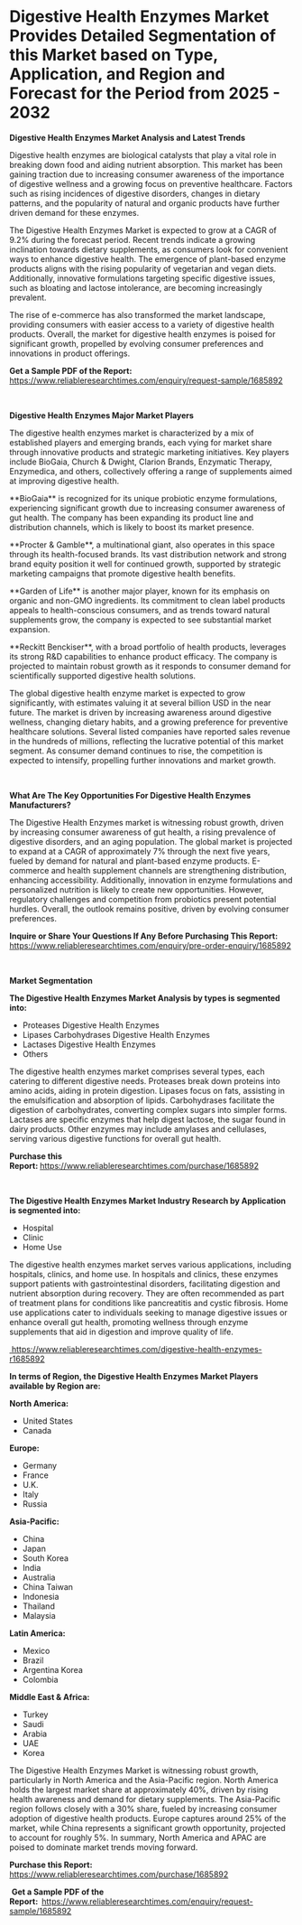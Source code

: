 <p><h1>Digestive Health Enzymes Market Provides Detailed Segmentation of this Market based on Type, Application, and Region and Forecast for the Period from 2025 - 2032</h1></p><p><strong>Digestive Health Enzymes Market Analysis and Latest Trends</strong></p>
<p><p>Digestive health enzymes are biological catalysts that play a vital role in breaking down food and aiding nutrient absorption. This market has been gaining traction due to increasing consumer awareness of the importance of digestive wellness and a growing focus on preventive healthcare. Factors such as rising incidences of digestive disorders, changes in dietary patterns, and the popularity of natural and organic products have further driven demand for these enzymes. </p><p>The Digestive Health Enzymes Market is expected to grow at a CAGR of 9.2% during the forecast period. Recent trends indicate a growing inclination towards dietary supplements, as consumers look for convenient ways to enhance digestive health. The emergence of plant-based enzyme products aligns with the rising popularity of vegetarian and vegan diets. Additionally, innovative formulations targeting specific digestive issues, such as bloating and lactose intolerance, are becoming increasingly prevalent. </p><p>The rise of e-commerce has also transformed the market landscape, providing consumers with easier access to a variety of digestive health products. Overall, the market for digestive health enzymes is poised for significant growth, propelled by evolving consumer preferences and innovations in product offerings.</p></p>
<p><strong>Get a Sample PDF of the Report:&nbsp;</strong> <a href="https://www.reliableresearchtimes.com/enquiry/request-sample/1685892?utm_campaign=3273&utm_medium=2&utm_source=Github&utm_content=ia&utm_term=19042025&utm_id=digestive-health-enzymes">https://www.reliableresearchtimes.com/enquiry/request-sample/1685892</a></p>
<p>&nbsp;</p>
<p><strong>Digestive Health Enzymes Major Market Players</strong></p>
<p><p>The digestive health enzymes market is characterized by a mix of established players and emerging brands, each vying for market share through innovative products and strategic marketing initiatives. Key players include BioGaia, Church & Dwight, Clarion Brands, Enzymatic Therapy, Enzymedica, and others, collectively offering a range of supplements aimed at improving digestive health.</p><p>**BioGaia** is recognized for its unique probiotic enzyme formulations, experiencing significant growth due to increasing consumer awareness of gut health. The company has been expanding its product line and distribution channels, which is likely to boost its market presence.</p><p>**Procter & Gamble**, a multinational giant, also operates in this space through its health-focused brands. Its vast distribution network and strong brand equity position it well for continued growth, supported by strategic marketing campaigns that promote digestive health benefits.</p><p>**Garden of Life** is another major player, known for its emphasis on organic and non-GMO ingredients. Its commitment to clean label products appeals to health-conscious consumers, and as trends toward natural supplements grow, the company is expected to see substantial market expansion.</p><p>**Reckitt Benckiser**, with a broad portfolio of health products, leverages its strong R&D capabilities to enhance product efficacy. The company is projected to maintain robust growth as it responds to consumer demand for scientifically supported digestive health solutions.</p><p>The global digestive health enzyme market is expected to grow significantly, with estimates valuing it at several billion USD in the near future. The market is driven by increasing awareness around digestive wellness, changing dietary habits, and a growing preference for preventive healthcare solutions. Several listed companies have reported sales revenue in the hundreds of millions, reflecting the lucrative potential of this market segment. As consumer demand continues to rise, the competition is expected to intensify, propelling further innovations and market growth.</p></p>
<p>&nbsp;</p>
<p><strong>What Are The Key Opportunities For Digestive Health Enzymes Manufacturers?</strong></p>
<p><p>The Digestive Health Enzymes market is witnessing robust growth, driven by increasing consumer awareness of gut health, a rising prevalence of digestive disorders, and an aging population. The global market is projected to expand at a CAGR of approximately 7% through the next five years, fueled by demand for natural and plant-based enzyme products. E-commerce and health supplement channels are strengthening distribution, enhancing accessibility. Additionally, innovation in enzyme formulations and personalized nutrition is likely to create new opportunities. However, regulatory challenges and competition from probiotics present potential hurdles. Overall, the outlook remains positive, driven by evolving consumer preferences.</p></p>
<p><strong>Inquire or Share Your Questions If Any Before Purchasing This Report:</strong> <a href="https://www.reliableresearchtimes.com/enquiry/pre-order-enquiry/1685892?utm_campaign=3273&utm_medium=2&utm_source=Github&utm_content=ia&utm_term=19042025&utm_id=digestive-health-enzymes">https://www.reliableresearchtimes.com/enquiry/pre-order-enquiry/1685892</a></p>
<p>&nbsp;</p>
<p><strong>Market Segmentation</strong></p>
<p><strong>The Digestive Health Enzymes Market Analysis by types is segmented into:</strong></p>
<p><ul><li>Proteases Digestive Health Enzymes</li><li>Lipases Carbohydrases Digestive Health Enzymes</li><li>Lactases Digestive Health Enzymes</li><li>Others</li></ul></p>
<p><p>The digestive health enzymes market comprises several types, each catering to different digestive needs. Proteases break down proteins into amino acids, aiding in protein digestion. Lipases focus on fats, assisting in the emulsification and absorption of lipids. Carbohydrases facilitate the digestion of carbohydrates, converting complex sugars into simpler forms. Lactases are specific enzymes that help digest lactose, the sugar found in dairy products. Other enzymes may include amylases and cellulases, serving various digestive functions for overall gut health.</p></p>
<p><strong>Purchase this Report:&nbsp;</strong><a href="https://www.reliableresearchtimes.com/purchase/1685892?utm_campaign=3273&utm_medium=2&utm_source=Github&utm_content=ia&utm_term=19042025&utm_id=digestive-health-enzymes">https://www.reliableresearchtimes.com/purchase/1685892</a></p>
<p>&nbsp;</p>
<p><strong>The Digestive Health Enzymes Market Industry Research by Application is segmented into:</strong></p>
<p><ul><li>Hospital</li><li>Clinic</li><li>Home Use</li></ul></p>
<p><p>The digestive health enzymes market serves various applications, including hospitals, clinics, and home use. In hospitals and clinics, these enzymes support patients with gastrointestinal disorders, facilitating digestion and nutrient absorption during recovery. They are often recommended as part of treatment plans for conditions like pancreatitis and cystic fibrosis. Home use applications cater to individuals seeking to manage digestive issues or enhance overall gut health, promoting wellness through enzyme supplements that aid in digestion and improve quality of life.</p></p>
<p><a href="https://www.reliableresearchtimes.com/digestive-health-enzymes-r1685892?utm_campaign=3273&utm_medium=2&utm_source=Github&utm_content=ia&utm_term=19042025&utm_id=digestive-health-enzymes">&nbsp;https://www.reliableresearchtimes.com/digestive-health-enzymes-r1685892</a></p>
<p><strong>In terms of Region, the Digestive Health Enzymes Market Players available by Region are:</strong></p>
<p>
    <p> <strong> North America: </strong>
        <ul>
            <li>United States</li>
            <li>Canada</li>
        </ul>
        </p> 
    <p> <strong> Europe: </strong>
        <ul>
            <li>Germany</li>
            <li>France</li>
            <li>U.K.</li>
            <li>Italy</li>
            <li>Russia</li>
        </ul>
        </p> 
    <p> <strong> Asia-Pacific: </strong>
        <ul>
            <li>China</li>
            <li>Japan</li>
            <li>South Korea</li>
            <li>India</li>
            <li>Australia</li>
            <li>China Taiwan</li>
            <li>Indonesia</li>
            <li>Thailand</li>
            <li>Malaysia</li>
        </ul>
        </p> 
    <p> <strong> Latin America: </strong>
        <ul>
            <li>Mexico</li>
            <li>Brazil</li>
            <li>Argentina Korea</li>
            <li>Colombia</li>
        </ul>
        </p> 
    <p> <strong> Middle East & Africa: </strong>
        <ul>
            <li>Turkey</li>
            <li>Saudi</li>
            <li>Arabia</li>
            <li>UAE</li>
            <li>Korea</li>
        </ul>
    </p>
    </p>
<p><p>The Digestive Health Enzymes Market is witnessing robust growth, particularly in North America and the Asia-Pacific region. North America holds the largest market share at approximately 40%, driven by rising health awareness and demand for dietary supplements. The Asia-Pacific region follows closely with a 30% share, fueled by increasing consumer adoption of digestive health products. Europe captures around 25% of the market, while China represents a significant growth opportunity, projected to account for roughly 5%. In summary, North America and APAC are poised to dominate market trends moving forward.</p></p>
<p><strong>Purchase this Report: </strong><a href="https://www.reliableresearchtimes.com/purchase/1685892?utm_campaign=3273&utm_medium=2&utm_source=Github&utm_content=ia&utm_term=19042025&utm_id=digestive-health-enzymes">https://www.reliableresearchtimes.com/purchase/1685892</a></p>
<p>&nbsp;<strong>Get a Sample PDF of the Report:&nbsp;&nbsp;</strong><a href="https://www.reliableresearchtimes.com/enquiry/request-sample/1685892?utm_campaign=3273&utm_medium=2&utm_source=Github&utm_content=ia&utm_term=19042025&utm_id=digestive-health-enzymes">https://www.reliableresearchtimes.com/enquiry/request-sample/1685892</a></p>
<p><strong></strong></p>
<p><p></p><p></p><p></p></p>